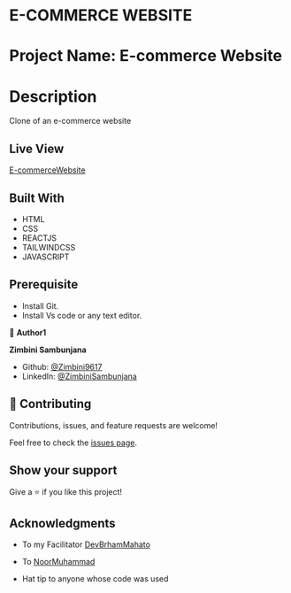 # E-COMMERCE WEBSITE


# Project Name: E-commerce Website

# Description

Clone of an e-commerce website

## Live View

[E-commerceWebsite](https://zeeonlineshopping.vercel.app/)

## Built With

- HTML
- CSS
- REACTJS
- TAILWINDCSS
- JAVASCRIPT

## Prerequisite

- Install Git.
- Install Vs code or any text editor.

👤 **Author1**

**Zimbini Sambunjana**

- Github: [ @Zimbini9617](https://github.com/Zimbini9617)
- LinkedIn: [@ZimbiniSambunjana](https://www.linkedin.com/in/zimbini-sambunjana-0231101aa/)

## 🤝 Contributing

Contributions, issues, and feature requests are welcome!

Feel free to check the [issues page](../../issues/).

## Show your support

Give a ⭐️ if you like this project!

## Acknowledgments

- To my Facilitator [DevBrhamMahato](https://github.com/dev1980)
- To [NoorMuhammad](https://github.com/noorjsdivs/orebishopping)

- Hat tip to anyone whose code was used


